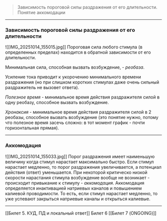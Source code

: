
> Зависимость пороговой силы раздражения от его длительности. Понятие аккомодации

---

### Зависимость пороговой силы раздражения от его длительности

![[IMG_20251014_155015.jpg]]
Пороговая сила любого стимула (в определенных пределах) находится в обратной зависимости от его длительности. 

Минимальная сила, способная вызвать возбуждение, - *реобаза*.

Усиление тока приводит к укорочению минимального времени раздражения (но при слишком коротких стимулах даже очень сильный раздражитель не вызовет ответа). 

*Полезное время* - минимальное время действия раздражителя силой в одну реобазу, способное вызвать возбуждение. 

*Хронаксия* - минимальное время действия раздражителя силой в 2 реобазы, способное вызвать возбуждение (это понятие нужно, потому что полезное время засечь сложно: в тот момент график - почти горизонтальная прямая).

---

### Аккомодация

![[IMG_20251014_155033.jpg]]
Порог раздражения имеет наименьшую величину когда стимул нарастает максимально быстро. Если стимул нарастает медленно, то порог раздражения увеличивается, а потенциал действия (ответ) уменьшается. При некоторой критическо низкой скорости нарастания стимула возбуждение вообще не возникает - происходит привыкание к стимулу - *аккомодация*.
Аккомодация определяется инактивацией натриевых каналов и повышением калиевой проводимости. То есть, если стимул нарастает медленно, то уже успевают закрыться натриевые каналы и открыться калиевые.

---
[[Билет 5. КУД, ПД и локальный ответ]]
Билет 6
[[Билет 7 (ONGOING)]]